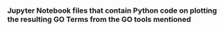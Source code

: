 ### Jupyter Notebook files that contain Python code on plotting the resulting GO Terms from the GO tools mentioned
